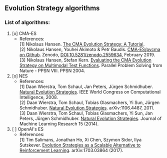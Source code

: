 ## Evolution Strategy algorithms

### List of algorithms:
1. [x] CMA-ES
	- References:  
	[1] Nikolaus Hansen. [The CMA Evolution Strategy: A Tutorial](https://arxiv.org/abs/1604.00772).  
	[2] Nikolaus Hansen, Youhei Akimoto & Petr Baudis. [CMA-ES/pycma on Github](https://github.com/CMA-ES/pycma). Zenodo, [DOI:10.5281/zenodo.2559634](https://doi.org/10.5281/zenodo.2559634), February 2019.  
	[3] Nikolaus Hansen, Stefan Kern. [Evaluating the CMA Evolution Strategy on Multimodal Test Functions](https://doi.org/10.1007/978-3-540-30217-9_29). Parallel Problem Solving from Nature - PPSN VIII. PPSN 2004. 
2. [x] NES
	- References:  
	[1] Daan Wierstra, Tom Schaul, Jan Peters, Jürgen Schmidhuber. [Natural Evolution Strategies](https://people.idsia.ch/~juergen/nes2008.pdf). IEEE World Congress on Computational Intelligence, 2008.  
	[2] Daan Wierstra, Tom Schaul, Tobias Glasmachers, Yi Sun, Jürgen Schmidhuber. [Natural Evolution Strategies](https://arxiv.org/abs/1106.4487). arXiv:1106.4487, 2011.  
	[3] Daan Wierstra, Tom Schaul, Tobias Glasmachers, Yi Sun, Jan Peters, Jürgen Schmidhuber. [Natural Evolution Strategies](https://www.jmlr.org/papers/volume15/wierstra14a/wierstra14a.pdf). Journal of Machine Learning Research 15 (2014).
3. [ ] OpenAI's ES
	- References:  
	[1] Tim Salimans, Jonathan Ho, Xi Chen, Szymon Sidor, Ilya Sutskever. [Evolution Strategies as a Scalable Alternative to Reinforcement Learning](https://arxiv.org/abs/1703.03864). arXiv:1703.03864 (2017).
